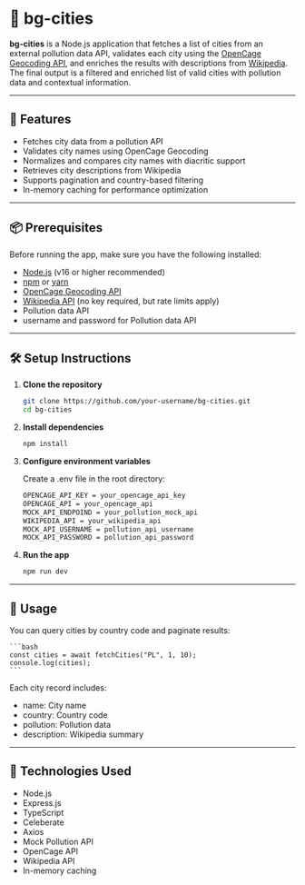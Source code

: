 # 🌆 bg-cities

**bg-cities** is a Node.js application that fetches a list of cities from an external pollution data API, validates each city using the [OpenCage Geocoding API](https://opencagedata.com/), and enriches the results with descriptions from [Wikipedia](https://www.wikipedia.org/). The final output is a filtered and enriched list of valid cities with pollution data and contextual information.

---

## 🚀 Features

- Fetches city data from a pollution API
- Validates city names using OpenCage Geocoding
- Normalizes and compares city names with diacritic support
- Retrieves city descriptions from Wikipedia
- Supports pagination and country-based filtering
- In-memory caching for performance optimization

---

## 📦 Prerequisites

Before running the app, make sure you have the following installed:

- [Node.js](https://nodejs.org/) (v16 or higher recommended)
- [npm](https://www.npmjs.com/) or [yarn](https://yarnpkg.com/)
- [OpenCage Geocoding API](https://opencagedata.com/)
- [Wikipedia API](https://www.mediawiki.org/wiki/API:Main_page) (no key required, but rate limits apply)
- Pollution data API
- username and password for Pollution data API

---

## 🛠️ Setup Instructions

1. **Clone the repository**

   ```bash
   git clone https://github.com/your-username/bg-cities.git
   cd bg-cities

2. **Install dependencies**

   ```bash
   npm install

3. **Configure environment variables**
   
    Create a .env file in the root directory:

    ```bash
    OPENCAGE_API_KEY = your_opencage_api_key
    OPENCAGE_API = your_opencage_api
    MOCK_API_ENDPOIND = your_pollution_mock_api
    WIKIPEDIA_API = your_wikipedia_api
    MOCK_API_USERNAME = pollution_api_username
    MOCK_API_PASSWORD = pollution_api_password

4. **Run the app**
   
   ```bash
   npm run dev

---
## 📘 Usage

You can query cities by country code and paginate results:

    ```bash
    const cities = await fetchCities("PL", 1, 10);
    console.log(cities);
    ```

Each city record includes:

- name: City name
- country: Country code
- pollution: Pollution data
- description: Wikipedia summary

---

## 🧠 Technologies Used

- Node.js
- Express.js
- TypeScript
- Celeberate
- Axios
- Mock Pollution API
- OpenCage API
- Wikipedia API
- In-memory caching

